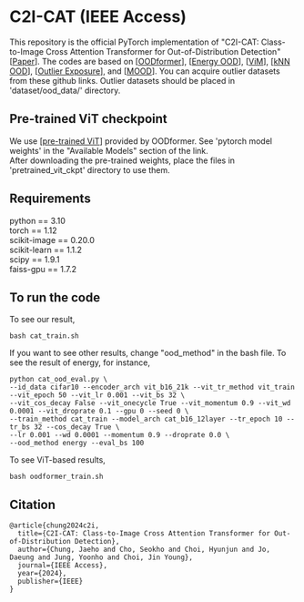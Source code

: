 # C2I-CAT (IEEE Access)
This repository is the official PyTorch implementation of "C2I-CAT: Class-to-Image Cross Attention Transformer for Out-of-Distribution Detection" [[Paper](https://ieeexplore.ieee.org/document/10506497)]. The codes are based on [[OODformer](https://github.com/rajatkoner08/oodformer)], [[Energy OOD](https://github.com/wetliu/energy_ood)], [[ViM](https://github.com/haoqiwang/vim)], [[kNN OOD](https://github.com/deeplearning-wisc/knn-ood)], [[Outlier Exposure](https://github.com/hendrycks/outlier-exposure)], and [[MOOD](https://github.com/deeplearning-wisc/MOOD)].
You can acquire outlier datasets from these github links. Outlier datasets should be placed in 'dataset/ood_data/' directory.

## Pre-trained ViT checkpoint
We use [[pre-trained ViT](https://github.com/rajatkoner08/oodformer/tree/master/vit)] provided by OODformer. See 'pytorch model weights' in the "Available Models" section of the link. <br />
After downloading the pre-trained weights, place the files in 'pretrained_vit_ckpt' directory to use them.

## Requirements
python == 3.10 <br />
torch == 1.12 <br />
scikit-image == 0.20.0 <br />
scikit-learn == 1.1.2 <br />
scipy == 1.9.1 <br />
faiss-gpu == 1.7.2 <br />

## To run the code
To see our result,
```
bash cat_train.sh
```
If you want to see other results, change "ood_method" in the bash file.
To see the result of energy, for instance,
```
python cat_ood_eval.py \
--id_data cifar10 --encoder_arch vit_b16_21k --vit_tr_method vit_train --vit_epoch 50 --vit_lr 0.001 --vit_bs 32 \
--vit_cos_decay False --vit_onecycle True --vit_momentum 0.9 --vit_wd 0.0001 --vit_droprate 0.1 --gpu 0 --seed 0 \
--train_method cat_train --model_arch cat_b16_12layer --tr_epoch 10 --tr_bs 32 --cos_decay True \
--lr 0.001 --wd 0.0001 --momentum 0.9 --droprate 0.0 \
--ood_method energy --eval_bs 100
```

To see ViT-based results,
```
bash oodformer_train.sh
```

## Citation
```
@article{chung2024c2i,
  title={C2I-CAT: Class-to-Image Cross Attention Transformer for Out-of-Distribution Detection},
  author={Chung, Jaeho and Cho, Seokho and Choi, Hyunjun and Jo, Daeung and Jung, Yoonho and Choi, Jin Young},
  journal={IEEE Access},
  year={2024},
  publisher={IEEE}
}
```
